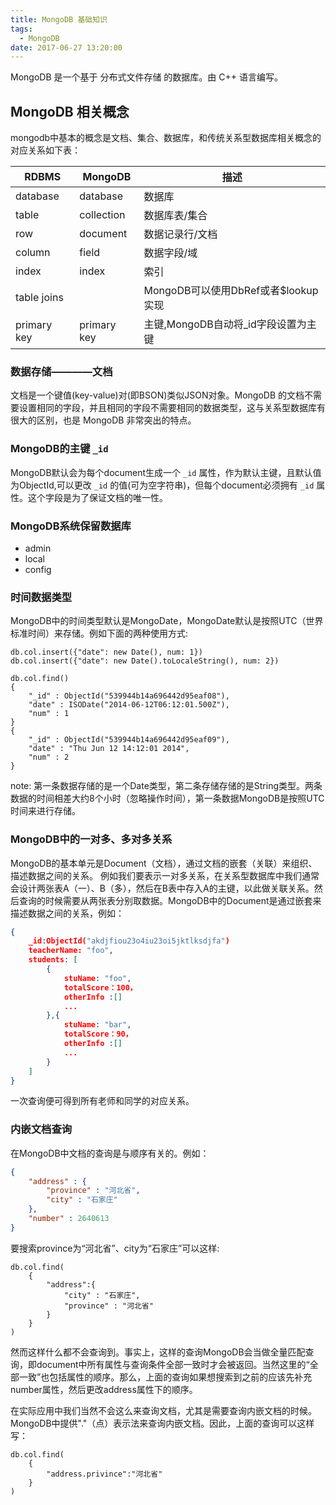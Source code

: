 ```yaml
---
title: MongoDB 基础知识
tags:
  - MongoDB
date: 2017-06-27 13:20:00
---
```



MongoDB 是一个基于 分布式文件存储 的数据库。由 C++ 语言编写。

## MongoDB 相关概念

mongodb中基本的概念是文档、集合、数据库，和传统关系型数据库相关概念的对应关系如下表：

|  RDBMS       |  MongoDB    |  描述      |
|------------- | ----------- |------------|
| database     |	database   |	数据库         |
| table        |	collection |	数据库表/集合  |
| row          |	document   |	数据记录行/文档|
| column       |	field	     | 数据字段/域    |
| index        |	index	     | 索引          |
| table	joins	|              |MongoDB可以使用DbRef或者$lookup实现|
| primary key |	primary key |	主键,MongoDB自动将_id字段设置为主键|

<!-- more -->

### 数据存储————文档

文档是一个键值(key-value)对(即BSON)类似JSON对象。MongoDB 的文档不需要设置相同的字段，并且相同的字段不需要相同的数据类型，这与关系型数据库有很大的区别，也是 MongoDB 非常突出的特点。

### MongoDB的主键 `_id`

MongoDB默认会为每个document生成一个 `_id` 属性，作为默认主键，且默认值为ObjectId,可以更改 `_id` 的值(可为空字符串)，但每个document必须拥有 `_id` 属性。这个字段是为了保证文档的唯一性。

### MongoDB系统保留数据库

- admin
- local
- config


### 时间数据类型

MongoDB中的时间类型默认是MongoDate，MongoDate默认是按照UTC（世界标准时间）来存储。例如下面的两种使用方式:

``` shell
db.col.insert({"date": new Date(), num: 1})
db.col.insert({"date": new Date().toLocaleString(), num: 2})

db.col.find()
{
    "_id" : ObjectId("539944b14a696442d95eaf08"),
    "date" : ISODate("2014-06-12T06:12:01.500Z"),
    "num" : 1
}
{
    "_id" : ObjectId("539944b14a696442d95eaf09"),
    "date" : "Thu Jun 12 14:12:01 2014",
    "num" : 2
}
```

note: 第一条数据存储的是一个Date类型，第二条存储存储的是String类型。两条数据的时间相差大约8个小时（忽略操作时间），第一条数据MongoDB是按照UTC时间来进行存储。

### MongoDB中的一对多、多对多关系

MongoDB的基本单元是Document（文档），通过文档的嵌套（关联）来组织、描述数据之间的关系。
例如我们要表示一对多关系，在关系型数据库中我们通常会设计两张表A（一）、B（多），然后在B表中存入A的主键，以此做关联关系。然后查询的时候需要从两张表分别取数据。MongoDB中的Document是通过嵌套来描述数据之间的关系，例如：

``` JSON
{
    _id:ObjectId("akdjfiou23o4iu23oi5jktlksdjfa")
    teacherName: "foo",
    students: [
        {
            stuName: "foo",
            totalScore：100，
            otherInfo :[]
            ...
        },{
            stuName: "bar",
            totalScore：90，
            otherInfo :[]
            ...
        }
    ]
}
```
一次查询便可得到所有老师和同学的对应关系。


### 内嵌文档查询

在MongoDB中文档的查询是与顺序有关的。例如：

``` json
{
    "address" : {
        "province" : "河北省",
        "city" : "石家庄"
    },
    "number" : 2640613
}
```

要搜索province为“河北省”、city为“石家庄”可以这样:

``` shell
db.col.find(
    {
        "address":{
            "city" : "石家庄",
            "province" : "河北省"
        }
    }
)
```

然而这样什么都不会查询到。事实上，这样的查询MongoDB会当做全量匹配查询，即document中所有属性与查询条件全部一致时才会被返回。当然这里的“全部一致”也包括属性的顺序。那么，上面的查询如果想搜索到之前的应该先补充number属性，然后更改address属性下的顺序。

在实际应用中我们当然不会这么来查询文档，尤其是需要查询内嵌文档的时候。MongoDB中提供"."（点）表示法来查询内嵌文档。因此，上面的查询可以这样写：

``` shell
db.col.find(
    {
        "address.privince":"河北省"
    }
)
```
